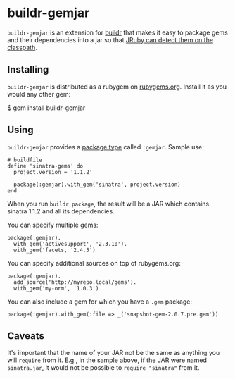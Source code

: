 buildr-gemjar
=============

`buildr-gemjar` is an extension for [buildr][] that makes it easy to
package gems and their dependencies into a jar so that [JRuby can
detect them on the classpath][gemjar].

[buildr]: http://buildr.apache.org/
[gemjar]: http://blog.nicksieger.com/articles/2009/01/10/jruby-1-1-6-gems-in-a-jar

Installing
----------

`buildr-gemjar` is distributed as a rubygem on
[rubygems.org][as-gem].  Install it as you would any other gem:

$ gem install buildr-gemjar

[as-gem]: https://rubygems.org/gems/buildr-gemjar

Using
-----

`buildr-gemjar` provides a [package type][buildr-package] called
`:gemjar`.  Sample use:

    # buildfile
    define 'sinatra-gems' do
      project.version = '1.1.2'

      package(:gemjar).with_gem('sinatra', project.version)
    end

When you run `buildr package`, the result will be a JAR which contains
sinatra 1.1.2 and all its dependencies.

You can specify multiple gems:

    package(:gemjar).
      with_gem('activesupport', '2.3.10').
      with_gem('facets, '2.4.5')

You can specify additional sources on top of rubygems.org:

    package(:gemjar).
      add_source('http://myrepo.local/gems').
      with_gem('my-orm', '1.0.3')

You can also include a gem for which you have a `.gem` package:

    package(:gemjar).with_gem(:file => _('snapshot-gem-2.0.7.pre.gem'))

[buildr-package]: http://buildr.apache.org/packaging.html

Caveats
-------

It's important that the name of your JAR not be the same as anything
you will `require` from it.  E.g., in the sample above, if the JAR
were named `sinatra.jar`, it would not be possible to `require
"sinatra"` from it.

